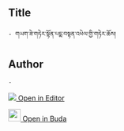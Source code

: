 ## Title
	- གཡག་ཟེ་གཏེར་སྟོན་པདྨ་བསྟན་འཕེལ་གྱི་གཏེར་ཆོས།

## Author
	- 



[<img src="https://img.icons8.com/color/25/000000/edit-property.png"> Open in Editor](http://editor.openpecha.org/P010686)

[<img width="25" src="https://library.bdrc.io/icons/BUDA-small.svg"> Open in Buda](https://library.bdrc.io/show/bdr:IE0OPP010686)
